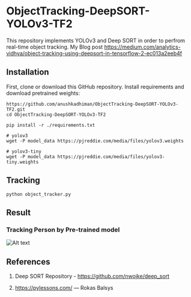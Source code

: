 # ObjectTracking-DeepSORT-YOLOv3-TF2
This repository implements YOLOv3 and Deep SORT in order to perfrom real-time object tracking. My Blog post https://medium.com/analytics-vidhya/object-tracking-using-deepsort-in-tensorflow-2-ec013a2eeb4f

## Installation

First, clone or download this GitHub repository. Install requirements and download pretrained weights:

```
https://github.com/anushkadhiman/ObjectTracking-DeepSORT-YOLOv3-TF2.git
cd ObjectTracking-DeepSORT-YOLOv3-TF2
````

```
pip install -r ./requirements.txt
`````

```
# yolov3
wget -P model_data https://pjreddie.com/media/files/yolov3.weights

# yolov3-tiny
wget -P model_data https://pjreddie.com/media/files/yolov3-tiny.weights
``````


## Tracking

```
python object_tracker.py
````

## Result

### Tracking Person by Pre-trained model
![Alt text](tracking.gif?raw=true "video")

## References
1. Deep SORT Repository - https://github.com/nwojke/deep_sort

2. https://pylessons.com/ — Rokas Balsys






